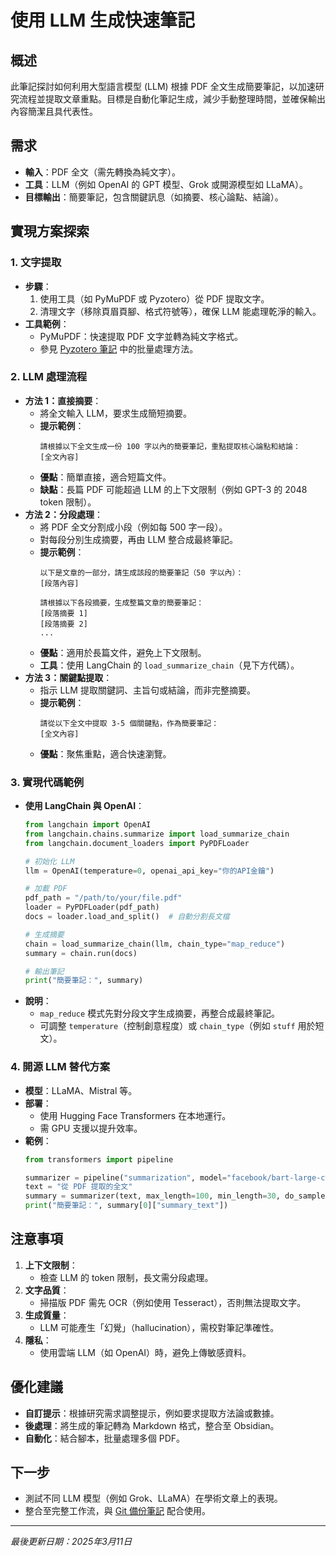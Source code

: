 # 使用 LLM 生成快速筆記

## 概述
此筆記探討如何利用大型語言模型 (LLM) 根據 PDF 全文生成簡要筆記，以加速研究流程並提取文章重點。目標是自動化筆記生成，減少手動整理時間，並確保輸出內容簡潔且具代表性。

## 需求
- **輸入**：PDF 全文（需先轉換為純文字）。
- **工具**：LLM（例如 OpenAI 的 GPT 模型、Grok 或開源模型如 LLaMA）。
- **目標輸出**：簡要筆記，包含關鍵訊息（如摘要、核心論點、結論）。

## 實現方案探索

### 1. 文字提取
- **步驟**：
  1. 使用工具（如 PyMuPDF 或 Pyzotero）從 PDF 提取文字。
  2. 清理文字（移除頁眉頁腳、格式符號等），確保 LLM 能處理乾淨的輸入。
- **工具範例**：
  - PyMuPDF：快速提取 PDF 文字並轉為純文字格式。
  - 參見 [Pyzotero 筆記](../Project/Pyzotero.md) 中的批量處理方法。

### 2. LLM 處理流程
- **方法 1：直接摘要**：
  - 將全文輸入 LLM，要求生成簡短摘要。
  - **提示範例**：
    ```
    請根據以下全文生成一份 100 字以內的簡要筆記，重點提取核心論點和結論：
    [全文內容]
    ```
  - **優點**：簡單直接，適合短篇文件。
  - **缺點**：長篇 PDF 可能超過 LLM 的上下文限制（例如 GPT-3 的 2048 token 限制）。
- **方法 2：分段處理**：
  - 將 PDF 全文分割成小段（例如每 500 字一段）。
  - 對每段分別生成摘要，再由 LLM 整合成最終筆記。
  - **提示範例**：
    ```
    以下是文章的一部分，請生成該段的簡要筆記（50 字以內）：
    [段落內容]
    ```
    ```
    請根據以下各段摘要，生成整篇文章的簡要筆記：
    [段落摘要 1]
    [段落摘要 2]
    ...
    ```
  - **優點**：適用於長篇文件，避免上下文限制。
  - **工具**：使用 LangChain 的 `load_summarize_chain`（見下方代碼）。
- **方法 3：關鍵點提取**：
  - 指示 LLM 提取關鍵詞、主旨句或結論，而非完整摘要。
  - **提示範例**：
    ```
    請從以下全文中提取 3-5 個關鍵點，作為簡要筆記：
    [全文內容]
    ```
  - **優點**：聚焦重點，適合快速瀏覽。

### 3. 實現代碼範例
- **使用 LangChain 與 OpenAI**：
  ```python
  from langchain import OpenAI
  from langchain.chains.summarize import load_summarize_chain
  from langchain.document_loaders import PyPDFLoader

  # 初始化 LLM
  llm = OpenAI(temperature=0, openai_api_key="你的API金鑰")

  # 加載 PDF
  pdf_path = "/path/to/your/file.pdf"
  loader = PyPDFLoader(pdf_path)
  docs = loader.load_and_split()  # 自動分割長文檔

  # 生成摘要
  chain = load_summarize_chain(llm, chain_type="map_reduce")
  summary = chain.run(docs)

  # 輸出筆記
  print("簡要筆記：", summary)
  ```
- **說明**：
  - `map_reduce` 模式先對分段文字生成摘要，再整合成最終筆記。
  - 可調整 `temperature`（控制創意程度）或 `chain_type`（例如 `stuff` 用於短文）。

### 4. 開源 LLM 替代方案
- **模型**：LLaMA、Mistral 等。
- **部署**：
  - 使用 Hugging Face Transformers 在本地運行。
  - 需 GPU 支援以提升效率。
- **範例**：
  ```python
  from transformers import pipeline

  summarizer = pipeline("summarization", model="facebook/bart-large-cnn")
  text = "從 PDF 提取的全文"
  summary = summarizer(text, max_length=100, min_length=30, do_sample=False)
  print("簡要筆記：", summary[0]["summary_text"])
  ```

## 注意事項
1. **上下文限制**：
   - 檢查 LLM 的 token 限制，長文需分段處理。
2. **文字品質**：
   - 掃描版 PDF 需先 OCR（例如使用 Tesseract），否則無法提取文字。
3. **生成質量**：
   - LLM 可能產生「幻覺」（hallucination），需校對筆記準確性。
4. **隱私**：
   - 使用雲端 LLM（如 OpenAI）時，避免上傳敏感資料。

## 優化建議
- **自訂提示**：根據研究需求調整提示，例如要求提取方法論或數據。
- **後處理**：將生成的筆記轉為 Markdown 格式，整合至 Obsidian。
- **自動化**：結合腳本，批量處理多個 PDF。

## 下一步
- 測試不同 LLM 模型（例如 Grok、LLaMA）在學術文章上的表現。
- 整合至完整工作流，與 [Git 備份筆記](./GitBackup.md) 配合使用。

---
*最後更新日期：2025年3月11日*
